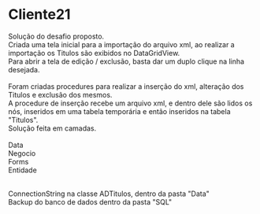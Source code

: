 # Cliente21

Solução do desafio proposto. <br />
Criada uma tela inicial para a importação do arquivo xml, ao realizar a importação os Titulos são exibidos no DataGridView. <br />
Para abrir a tela de edição / exclusão, basta dar um duplo clique na linha desejada. <br />
<br />
Foram criadas procedures para realizar a inserção do xml, alteração dos Titulos e exclusão dos mesmos.<br />
A procedure de inserção recebe um arquivo xml, e dentro dele são lidos os nós, inseridos em uma tabela temporária e então inseridos na tabela "Titulos".<br />
Solução feita em camadas. <br />
<br />
Data <br />
Negocio <br />
Forms <br />
Entidade <br />
<br />

ConnectionString na classe ADTitulos, dentro da pasta "Data" <br />
Backup do banco de dados dentro da pasta "SQL"<br />



